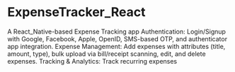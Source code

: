 # ExpenseTracker_React
A React_Native-based Expense Tracking app Authentication: Login/Signup with Google, Facebook, Apple, OpenID, SMS-based OTP, and authenticator app integration. Expense Management: Add expenses with attributes (title, amount, type), bulk upload via bill/receipt scanning, edit, and delete expenses. Tracking &amp; Analytics: Track recurring expenses
